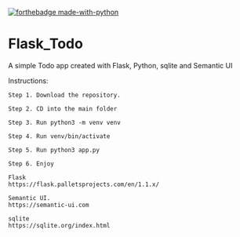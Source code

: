 
[![forthebadge made-with-python](http://ForTheBadge.com/images/badges/made-with-python.svg)](https://www.python.org/)
# Flask_Todo
A simple Todo app created with Flask, Python, sqlite and Semantic UI

Instructions:

```
Step 1. Download the repository.

Step 2. CD into the main folder

Step 3. Run python3 -m venv venv  

Step 4. Run venv/bin/activate

Step 5. Run python3 app.py

Step 6. Enjoy
```

```
Flask
https://flask.palletsprojects.com/en/1.1.x/

Semantic UI. 
https://semantic-ui.com

sqlite
https://sqlite.org/index.html
```
